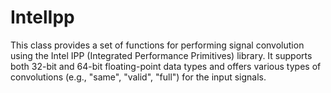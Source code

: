 # IntelIpp
This class provides a set of functions for performing signal convolution  using the Intel IPP (Integrated Performance Primitives) library. It supports  both 32-bit and 64-bit floating-point data types and offers various types of  convolutions (e.g., "same", "valid", "full") for the input signals.
